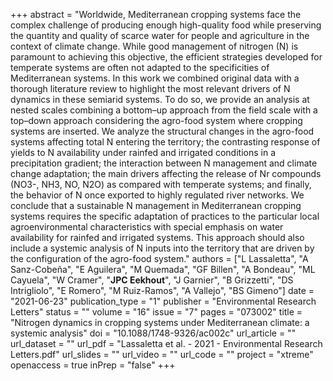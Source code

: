 +++
abstract = "Worldwide, Mediterranean cropping systems face the complex challenge of producing enough high-quality food while preserving the quantity and quality of scarce water for people and agriculture in the context of climate change. While good management of nitrogen (N) is paramount to achieving this objective, the efficient strategies developed for temperate systems are often not adapted to the specificities of Mediterranean systems. In this work we combined original data with a thorough literature review to highlight the most relevant drivers of N dynamics in these semiarid systems. To do so, we provide an analysis at nested scales combining a bottom–up approach from the field scale with a top–down approach considering the agro-food system where cropping systems are inserted. We analyze the structural changes in the agro-food systems affecting total N entering the territory; the contrasting response of yields to N availability under rainfed and irrigated conditions in a precipitation gradient; the interaction between N management and climate change adaptation; the main drivers affecting the release of Nr compounds (NO3-, NH3, NO, N2O) as compared with temperate systems; and finally, the behavior of N once exported to highly regulated river networks. We conclude that a sustainable N management in Mediterranean cropping systems requires the specific adaptation of practices to the particular local agroenvironmental characteristics with special emphasis on water availability for rainfed and irrigated systems. This approach should also include a systemic analysis of N inputs into the territory that are driven by the configuration of the agro-food system."
authors = ["L Lassaletta", "A Sanz-Cobeña", "E Aguilera", "M Quemada", "GF Billen", "A Bondeau", "ML Cayuela", "W Cramer", "**JPC Eekhout**", "J Garnier", "B Grizzetti", "DS Intrigliolo", "E Romero", "M Ruiz-Ramos", "A Vallejo", "BS Gimeno"]
date = "2021-06-23"
publication_type = "1"
publisher = "Environmental Research Letters"
status = ""
volume = "16"
issue = "7"
pages = "073002"
title = "Nitrogen dynamics in cropping systems under Mediterranean climate: a systemic analysis"
doi = "10.1088/1748-9326/ac002c"
url_article = ""
url_dataset = ""
url_pdf = "Lassaletta et al. - 2021 - Environmental Research Letters.pdf"
url_slides = ""
url_video = ""
url_code = ""
project = "xtreme"
openaccess = true
inPrep = "false"
+++